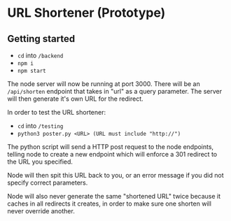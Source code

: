 # URL Shortener (Prototype)

## Getting started

- `cd` into `/backend`
- `npm i`
- `npm start`

The node server will now be running at port 3000.
There will be an `/api/shorten` endpoint that takes in "url" as a query parameter. The server will then generate it's own URL for the redirect.

In order to test the URL shortener:

- `cd` into `/testing`
- `python3 poster.py <URL> (URL must include "http://")`

The python script will send a HTTP post request to the node endpoints, telling node to create a new endpoint which will enforce a 301 redirect to the URL you specified.

Node will then spit this URL back to you, or an error message if you did not specify correct parameters.

Node will also never generate the same "shortened URL" twice because it caches in all redirects it creates, in order to make sure one shorten will never override another.
